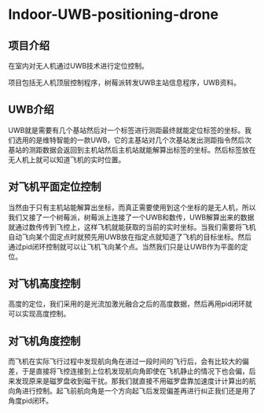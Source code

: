 # Indoor-UWB-positioning-drone
## 项目介绍
在室内对无人机通过UWB技术进行定位控制。

项目包括无人机顶层控制程序，树莓派转发UWB主站信息程序，UWB资料。
## UWB介绍
UWB就是需要有几个基站然后对一个标签进行测距最终就能定位标签的坐标。我们选用的是维特智能的一款UWB，它的主基站对几个次基站发出测距指令然后次基站的测距数据会返回到主机站然后主机站就能解算出标签的坐标。然后标签放在无人机上就可以知道飞机的实时位置。
## 对飞机平面定位控制
当然由于只有主机站能解算出坐标，而真正需要使用到这个坐标的是无人机，所以我们又接了一个树莓派，树莓派上连接了一个UWB和数传，UWB解算出来的数据就通过数传传到飞控上，这样飞机就能获取的当前的实时坐标。当我们需要将飞机自动飞向某个固定点时就预先用UWB放在指定点就知道了飞机的目标坐标。然后通过pid闭环控制就可以让飞机飞向某个点。当然我们只是让UWB作为平面的定位。
## 对飞机高度控制
高度的定位，我们采用的是光流加激光融合之后的高度数据，然后再用pid闭环就可以实现高度控制。
## 对飞机角度控制
而飞机在实际飞行过程中发现航向角在进过一段时间的飞行后，会有比较大的偏差，于是直接将飞控连接到上位机发现航向角即使在飞机静止的情况下也会偏，后来发现原来是磁罗盘收到磁干扰。那我们就直接不用磁罗盘靠加速度计计算出的航向角进行控制。起飞前航向角是一个方向起飞后发现偏差再进行纠正我们还是用了角度pid闭环。
